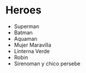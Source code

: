 # Heroes

* Superman
* Batman
* Aquaman
* Mujer Maravilla
* Linterna Verde
* Robin
* Sirenoman y chico persebe